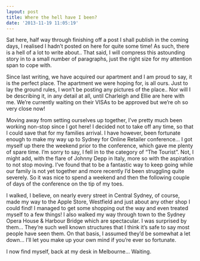 ```yaml
---
layout: post
title: Where the hell have I been?
date: '2013-11-19 11:05:19'
---
```


<p>Sat here, half way through finishing off a post I shall publish in the coming days, I realised I hadn&rsquo;t posted on here for quite some time! As such, there is a hell of a lot to write about.. That said, I will compress this astounding story in to a small number of paragraphs, just the right size for my attention span to cope with.<!--more--></p>
<p>Since last writing, we have acquired our apartment and I am proud to say, it is the perfect place. The apartment we were hoping for, is all ours. Just to lay the ground rules, I won&rsquo;t be posting any pictures of the place.. Nor will I be describing it, in any detail at all, until Charleigh and Ellie are here with me. We&rsquo;re currently waiting on their VISAs to be approved but we&rsquo;re oh so very close now!</p>
<p>Moving away from setting ourselves up together, I&rsquo;ve pretty much been working non-stop since I got here! I decided not to take off any time, so that I could save that for my families arrival. I have however, been fortunate enough to make my way up to Sydney for Online Retailer conference&hellip; I got myself up there the weekend prior to the conference, which gave me plenty of spare time. I&rsquo;m sorry to say, I fell in to the category of &ldquo;The Tourist&rdquo;. Not, I might add, with the flare of Johnny Depp in Italy, more so with the aspiration to not stop moving. I&rsquo;ve found that to be a fantastic way to keep going while our family is not yet together and more recently I&rsquo;d been struggling quite severely. So it was nice to spend a weekend and then the following couple of days of the conference on the tip of my toes.</p>
<p>I walked, I believe, on nearly every street in Central Sydney, of course, made my way to the Apple Store, Westfield and just about any other shop I could find! I managed to get some shopping out the way and even treated myself to a few things! I also walked my way through town to the Sydney Opera House &amp; Harbour Bridge which are spectacular. I was surprised by them&hellip; They&rsquo;re such well known structures that I think it&rsquo;s safe to say most people have seen them. On that basis, I assumed they&rsquo;d be somewhat a let down&hellip; I&rsquo;ll let you make up your own mind if you&rsquo;re ever so fortunate.</p>
<p>I now find myself, back at my desk in Melbourne&hellip; Waiting.</p>
